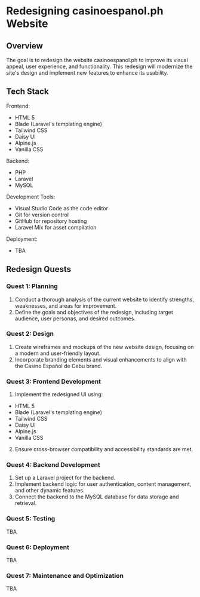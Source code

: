 # Redesigning casinoespanol.ph Website

## Overview

The goal is to redesign the website casinoespanol.ph to improve its visual appeal, user experience, and functionality. This redesign will modernize the site's design and implement new features to enhance its usability.

## Tech Stack

Frontend:

-   HTML 5
-   Blade (Laravel's templating engine)
-   Tailwind CSS
-   Daisy UI
-   Alpine.js
-   Vanilla CSS

Backend:

-   PHP
-   Laravel
-   MySQL

Development Tools:

-   Visual Studio Code as the code editor
-   Git for version control
-   GitHub for repository hosting
-   Laravel Mix for asset compilation

Deployment:

-   TBA

## Redesign Quests

### Quest 1: Planning

1. Conduct a thorough analysis of the current website to identify strengths, weaknesses, and areas for improvement.
2. Define the goals and objectives of the redesign, including target audience, user personas, and desired outcomes.

### Quest 2: Design

1. Create wireframes and mockups of the new website design, focusing on a modern and user-friendly layout.
2. Incorporate branding elements and visual enhancements to align with the Casino Español de Cebu brand.

### Quest 3: Frontend Development

1. Implement the redesigned UI using:

-   HTML 5
-   Blade (Laravel's templating engine)
-   Tailwind CSS
-   Daisy UI
-   Alpine.js
-   Vanilla CSS

2. Ensure cross-browser compatibility and accessibility standards are met.

### Quest 4: Backend Development

1. Set up a Laravel project for the backend.
2. Implement backend logic for user authentication, content management, and other dynamic features.
3. Connect the backend to the MySQL database for data storage and retrieval.

### Quest 5: Testing

TBA

### Quest 6: Deployment

TBA

### Quest 7: Maintenance and Optimization

TBA
